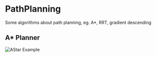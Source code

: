 # PathPlanning
Some algorithms about path planning, eg. A*, RRT, gradient descending

## A* Planner
![AStar Example](./src/result_gif/AStar.gif)
